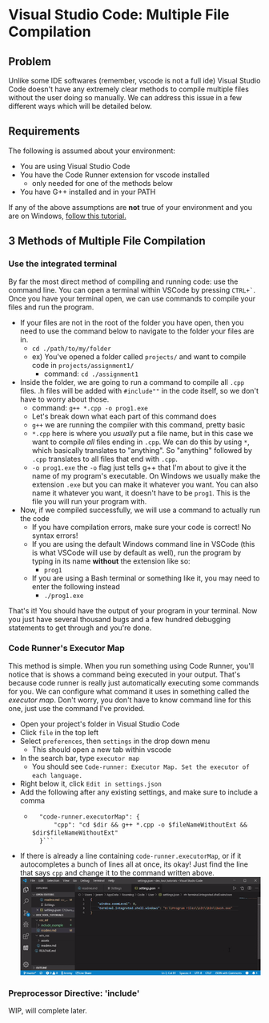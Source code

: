 # Visual Studio Code: Multiple File Compilation

## Problem
Unlike some IDE softwares (remember, vscode is not a full ide) Visual Studio
Code doesn't have any extremely clear methods to compile multiple files without
the user doing so manually. We can address this issue in a few different ways
which will be detailed below.

## Requirements
The following is assumed about your environment:
* You are using Visual Studio Code
* You have the Code Runner extension for vscode installed
    * only needed for one of the methods below
* You have G++ installed and in your PATH

If any of the above assumptions are **not** true of your environment and you are
on Windows, [follow this tutorial.](https://github.com/jeremyglebe/dev_tool_tutorials/tree/master/win_vsc)

## 3 Methods of Multiple File Compilation

### Use the integrated terminal
By far the most direct method of compiling and running code: use the command
line. You can open a terminal within VSCode by pressing `` CTRL+` ``. Once you
have your terminal open, we can use commands to compile your files and run
the program.
* If your files are not in the root of the folder you have open, then you need to use the command below to navigate to the folder your files are in.
    * `cd ./path/to/my/folder`
    * ex) You've opened a folder called `projects/` and want to compile code in `projects/assignment1/`
        * command: `cd ./assignment1`
* Inside the folder, we are going to run a command to compile all `.cpp` files. .h files will be added with `#include""` in the code itself, so we don't have to worry about those.
    * command: `g++ *.cpp -o prog1.exe`
    * Let's break down what each part of this command does
    * `g++` we are running the compiler with this command, pretty basic
    * `*.cpp` here is where you *usually* put a file name, but in this case we want to compile *all* files ending in `.cpp`. We can do this by using `*`, which basically translates to "anything". So "anything" followed by `.cpp` translates to all files that end with `.cpp`.
    * `-o prog1.exe` the `-o` flag just tells g++ that I'm about to give it the name of my program's executable. On Windows we usually make the extension `.exe` but you can make it whatever you want. You can also name it whatever you want, it doesn't have to be `prog1`. This is the file you will run your program with.
* Now, if we compiled successfully, we will use a command to actually run the code
    * If you have compilation errors, make sure your code is correct! No syntax errors!
    * If you are using the default Windows command line in VSCode (this is what VSCode will use by default as well), run the program by typing in its name **without** the extension like so:
        * `prog1`
    * If you are using a Bash terminal or something like it, you may need to enter the following instead
        * `./prog1.exe`

That's it! You should have the output of your program in your terminal. Now you
just have several thousand bugs and a few hundred debugging statements to get
through and you're done.

### Code Runner's Executor Map
This method is simple. When you run something using Code Runner, you'll notice
that is shows a command being executed in your output. That's because code
runner is really just automatically executing some commands for you. We can
configure what command it uses in something called the *executor map*. Don't
worry, you don't have to know command line for this one, just use the command
I've provided.
* Open your project's folder in Visual Studio Code
* Click `file` in the top left
* Select `preferences`, then `settings` in the drop down menu
    * This should open a new tab within vscode
* In the search bar, type `executor map`
    * You should see `Code-runner: Executor Map. Set the executor of each language.`
* Right below it, click `Edit in settings.json`
* Add the following after any existing settings, and make sure to include a comma
    * ```
        "code-runner.executorMap": {
            "cpp": "cd $dir && g++ *.cpp -o $fileNameWithoutExt && $dir$fileNameWithoutExt"
        }```
* If there is already a line containing `code-runner.executorMap`, or if it autocompletes a bunch of lines all at once, its okay! Just find the line that says `cpp` and change it to the command written above.
![Adding the executor map to settings](./assets/executor_map.gif)

### Preprocessor Directive: 'include'
WIP, will complete later.
